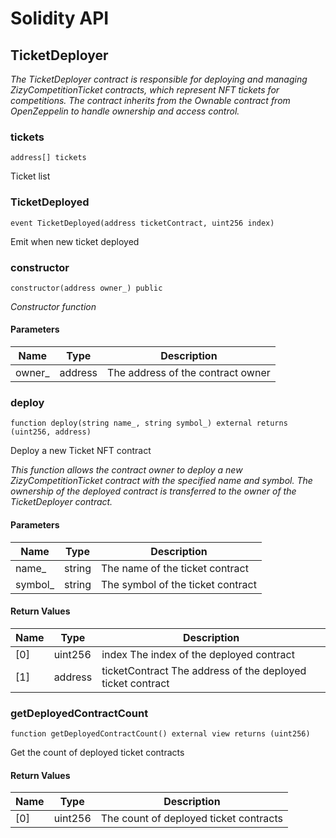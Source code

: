 # Solidity API

## TicketDeployer

_The TicketDeployer contract is responsible for deploying and managing ZizyCompetitionTicket contracts, which represent NFT tickets for competitions.
The contract inherits from the Ownable contract from OpenZeppelin to handle ownership and access control._

### tickets

```solidity
address[] tickets
```

Ticket list

### TicketDeployed

```solidity
event TicketDeployed(address ticketContract, uint256 index)
```

Emit when new ticket deployed

### constructor

```solidity
constructor(address owner_) public
```

_Constructor function_

#### Parameters

| Name | Type | Description |
| ---- | ---- | ----------- |
| owner_ | address | The address of the contract owner |

### deploy

```solidity
function deploy(string name_, string symbol_) external returns (uint256, address)
```

Deploy a new Ticket NFT contract

_This function allows the contract owner to deploy a new ZizyCompetitionTicket contract with the specified name and symbol.
The ownership of the deployed contract is transferred to the owner of the TicketDeployer contract._

#### Parameters

| Name | Type | Description |
| ---- | ---- | ----------- |
| name_ | string | The name of the ticket contract |
| symbol_ | string | The symbol of the ticket contract |

#### Return Values

| Name | Type | Description |
| ---- | ---- | ----------- |
| [0] | uint256 | index The index of the deployed contract |
| [1] | address | ticketContract The address of the deployed ticket contract |

### getDeployedContractCount

```solidity
function getDeployedContractCount() external view returns (uint256)
```

Get the count of deployed ticket contracts

#### Return Values

| Name | Type | Description |
| ---- | ---- | ----------- |
| [0] | uint256 | The count of deployed ticket contracts |

